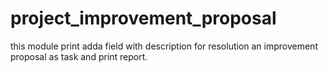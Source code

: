 # project_improvement_proposal

this module print adda field with description for resolution an improvement proposal as task and print report.

